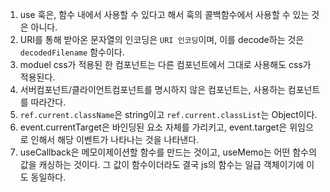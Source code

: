 1. use 훅은, 함수 내에서 사용할 수 있다고 해서 훅의 콜백함수에서 사용할 수 있는 것은 아니다.
2. URI를 통해 받아온 문자열의 인코딩은 `URI 인코딩`이며, 이를 decode하는 것은 `decodedFilename` 함수이다.
3. moduel css가 적용된 한 컴포넌트는 다른 컴포넌트에서 그대로 사용해도 css가 적용된다.
4. 서버컴포넌트/클라이언트컴포넌트를 명시하지 않은 컴포넌트는, 사용하는 컴포넌트를 따라간다.
5. `ref.current.className`은 string이고 `ref.current.classList`는 Object이다.
6. event.currentTarget은 바인딩된 요소 자체를 가리키고, event.target은 위임으로 인해서 해당 이벤트가 나타나는 것을 나타낸다.
7. useCallback은 메모이제이션할 함수를 만드는 것이고, useMemo는 어떤 함수의 값을 캐싱하는 것이다. 그 값이 함수이더라도 결국 js의 함수는 일급 객체이기에 이도 동일하다.
